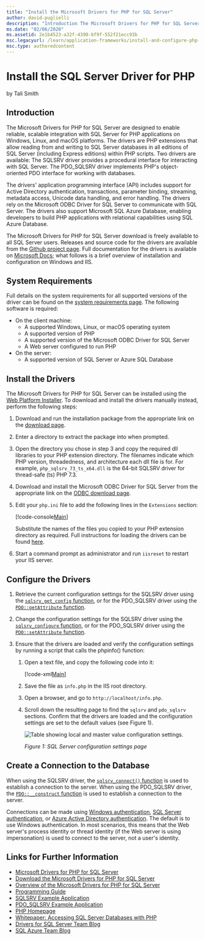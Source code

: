 ```yaml
---
title: "Install the Microsoft Drivers for PHP for SQL Server"
author: david-puglielli
description: "Introduction The Microsoft Drivers for PHP for SQL Server are designed to enable reliable, scalable integration with SQL Server for PHP applications on..."
ms.date: "02/06/2020"
ms.assetid: 2e1b4523-a32f-4390-bf9f-552f21ecc93b
msc.legacyurl: /learn/application-frameworks/install-and-configure-php-on-iis/install-the-sql-server-driver-for-php
msc.type: authoredcontent
---
```

# Install the SQL Server Driver for PHP

by Tali Smith

## Introduction

The Microsoft Drivers for PHP for SQL Server are designed to enable reliable, scalable integration with SQL Server for PHP applications on Windows, Linux, and macOS platforms. The drivers are PHP extensions that allow reading from and writing to SQL Server databases in all editions of SQL Server (including Express editions) within PHP scripts. Two drivers are available: The SQLSRV driver provides a procedural interface for interacting with SQL Server. The PDO_SQLSRV driver implements PHP's object-oriented PDO interface for working with databases. 

The drivers' application programming interface (API) includes support for Active Directory authentication, transactions, parameter binding, streaming, metadata access, Unicode data handling, and error handling. The drivers rely on the Microsoft ODBC Driver for SQL Server to communicate with SQL Server. The drivers also support Microsoft SQL Azure Database, enabling developers to build PHP applications with relational capabilities using SQL Azure Database. 

The Microsoft Drivers for PHP for SQL Server download is freely available to all SQL Server users. Releases and source code for the drivers are available from the [Github project page](https://github.com/microsoft/msphpsql). Full documentation for the drivers is available on [Microsoft Docs](/sql/connect/php/microsoft-php-driver-for-sql-server); what follows is a brief overview of installation and configuration on Windows and IIS.

## System Requirements

Full details on the system requirements for all supported versions of the driver can be found on the [system requirements page](/sql/connect/php/system-requirements-for-the-php-sql-driver). The following software is required:

- On the client machine:
  - A supported Windows, Linux, or macOS operating system
  - A supported version of PHP
  - A supported version of the Microsoft ODBC Driver for SQL Server
  - A Web server configured to run PHP
- On the server:
  - A supported version of SQL Server or Azure SQL Database

## Install the Drivers

The Microsoft Drivers for PHP for SQL Server can be installed using the [Web Platform Installer](https://www.microsoft.com/web/downloads/platform.aspx). To download and install the drivers manually instead, perform the following steps:

1. Download and run the installation package from the appropriate link on the [download page](/sql/connect/php/download-drivers-php-sql-server).
2. Enter a directory to extract the package into when prompted. 
3. Open the directory you chose in step 3 and copy the required dll libraries to your PHP extension directory. The filenames indicate which PHP version, threadedness, and architecture each dll file is for. For example, `php_sqlsrv_73_ts_x64.dll` is the 64-bit SQLSRV driver for thread-safe (ts) PHP 7.3.
4. Download and install the Microsoft ODBC Driver for SQL Server from the appropriate link on the [ODBC download page](/sql/connect/odbc/download-odbc-driver-for-sql-server).
5. Edit your `php.ini` file to add the following lines in the `Extensions` section:  

    [!code-console[Main](install-the-sql-server-driver-for-php/samples/sample1.cmd)]

    Substitute the names of the files you copied to your PHP extension directory as required. Full instructions for loading the drivers can be found [here](/sql/connect/php/loading-the-php-sql-driver).
6. Start a command prompt as administrator and run `iisreset` to restart your IIS server.

## Configure the Drivers

1. Retrieve the current configuration settings for the SQLSRV driver using the [`sqlsrv_get_config` function](/sql/connect/php/sqlsrv-get-config), or for the PDO_SQLSRV driver using the [`PDO::getAttribute` function](/sql/connect/php/pdo-getattribute).
2. Change the configuration settings for the SQLSRV driver using the [`sqlsrv_configure` function](/sql/connect/php/sqlsrv-configure), or for the PDO_SQLSRV driver using the [`PDO::setAttribute` function](/sql/connect/php/pdo-setattribute).
3. Ensure that the drivers are loaded and verify the configuration settings by running a script that calls the phpinfo() function:  

    1. Open a text file, and copy the following code into it:  

        [!code-xml[Main](install-the-sql-server-driver-for-php/samples/sample2.xml)]
    2. Save the file as `info.php` in the IIS root directory.
    3. Open a browser, and go to `http://localhost/info.php`.
    4. Scroll down the resulting page to find the `sqlsrv` and `pdo_sqlsrv` sections. Confirm that the drivers are loaded and the configuration settings are set to the default values (see Figure 1).  

        ![Table showing local and master value configuration settings.](install-the-sql-server-driver-for-php/_static/image2.jpg)

        *Figure 1: SQL Server configuration settings page*

## Create a Connection to the Database

When using the SQLSRV driver, the [`sqlsrv_connect()` function](/sql/connect/php/sqlsrv-connect) is used to establish a connection to the server. When using the PDO_SQLSRV driver, the [`PDO::__construct` function](/sql/connect/php/pdo-construct) is used to establish a connection to the server.

Connections can be made using [Windows authentication](/sql/connect/php/how-to-connect-using-windows-authentication), [SQL Server authentication](/sql/connect/php/how-to-connect-using-sql-server-authentication), or [Azure Active Directory authentication](/sql/connect/php/azure-active-directory). The default is to use Windows authentication. In most scenarios, this means that the Web server's process identity or thread identity (if the Web server is using impersonation) is used to connect to the server, not a user's identity.

## Links for Further Information

- [Microsoft Drivers for PHP for SQL Server](https://github.com/microsoft/msphpsql)
- [Download the Microsoft Drivers for PHP for SQL Server](/sql/connect/php/download-drivers-php-sql-server)
- [Overview of the Microsoft Drivers for PHP for SQL Server](/sql/connect/php/overview-of-the-php-sql-driver)
- [Programming Guide](/sql/connect/php/programming-guide-for-php-sql-driver)
- [SQLSRV Example Application](/sql/connect/php/example-application-sqlsrv-driver)
- [PDO_SQLSRV Example Application](/sql/connect/php/example-application-pdo-sqlsrv-driver)
- [PHP Homepage](http://php.net/)
- [Whitepaper: Accessing SQL Server Databases with PHP](https://social.technet.microsoft.com/wiki/contents/articles/1258.accessing-sql-server-databases-from-php.aspx)
- [Drivers for SQL Server Team Blog](https://techcommunity.microsoft.com/t5/SQL-Server/bg-p/SQLServer/label-name/SQLServerDrivers)
- [SQL Azure Team Blog](https://techcommunity.microsoft.com/t5/Azure-SQL-Database/bg-p/Azure-SQL-Database)

